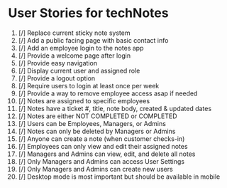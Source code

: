 # User Stories for techNotes

1. [/] Replace current sticky note system
2. [/] Add a public facing page with basic contact info
3. [/] Add an employee login to the notes app
4. [/] Provide a welcome page after login
5. [/] Provide easy navigation
6. [/] Display current user and assigned role
7. [/] Provide a logout option
8. [/] Require users to login at least once per week
9. [/] Provide a way to remove employee access asap if needed
10. [/] Notes are assigned to specific employees
11. [/] Notes have a ticket #, title, note body, created & updated dates
12. [/] Notes are either NOT COMPLETED or COMPLETED
13. [/] Users can be Employees, Managers, or Admins
14. [/] Notes can only be deleted by Managers or Admins
15. [/] Anyone can create a note (when customer checks-in)
16. [/] Employees can only view and edit their assigned notes
17. [/] Managers and Admins can view, edit, and delete all notes
18. [/] Only Managers and Admins can access User Settings
19. [/] Only Managers and Admins can create new users
20. [/] Desktop mode is most important but should be available in mobile
